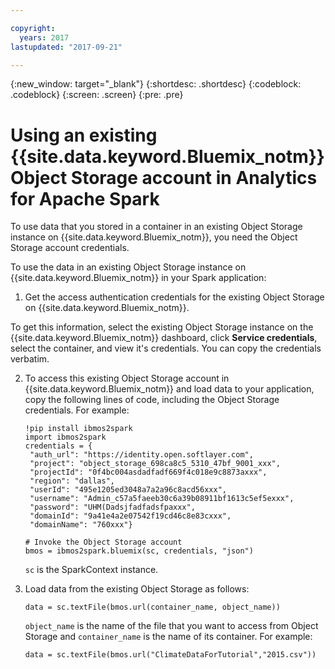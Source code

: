 ```yaml
---

copyright:
  years: 2017
lastupdated: "2017-09-21"

---
```


<!-- Attribute definitions -->
{:new_window: target="_blank"}
{:shortdesc: .shortdesc}
{:codeblock: .codeblock}
{:screen: .screen}
{:pre: .pre}

# Using an existing {{site.data.keyword.Bluemix_notm}} Object Storage account in Analytics for Apache Spark

To use data that you stored in a container in an existing Object Storage instance on {{site.data.keyword.Bluemix_notm}}, you need the Object Storage account credentials.

To use the data in an existing Object Storage instance on {{site.data.keyword.Bluemix_notm}} in your Spark application:

1.  Get the access authentication credentials for the existing Object Storage on {{site.data.keyword.Bluemix_notm}}.

  To get this information, select the existing Object Storage instance on the {{site.data.keyword.Bluemix_notm}} dashboard, click **Service credentials**, select the
  container, and view it's credentials. You can copy the credentials verbatim.

2.  To access this existing Object Storage account in  {{site.data.keyword.Bluemix_notm}} and load data to your application, copy the following lines of code, including the Object Storage credentials. For example:

    ```
    !pip install ibmos2spark
    import ibmos2spark
    credentials = {
     "auth_url": "https://identity.open.softlayer.com",
     "project": "object_storage_698ca8c5_5310_47bf_9001_xxx",
     "projectId": "0f4bc004asdadfadf669f4c018e9c8873axxx",
     "region": "dallas",
     "userId": "495e1205ed3048a7a2a96c8acd56xxx",
     "username": "Admin_c57a5faeeb30c6a39b08911bf1613c5ef5exxx",
     "password": "UHM(Dadsjfadfadsfpaxxx",
     "domainId": "9a41e4a2e07542f19cd46c8e83cxxx",
     "domainName": "760xxx"}

    # Invoke the Object Storage account
    bmos = ibmos2spark.bluemix(sc, credentials, "json")
    ```
    `sc` is the SparkContext instance.

3.  Load data from the existing Object Storage as follows:

    ```
    data = sc.textFile(bmos.url(container_name, object_name))
    ```
    `object_name` is the name of the file that you want to access from Object Storage and `container_name` is the name of its container. For example:

    ```
    data = sc.textFile(bmos.url("ClimateDataForTutorial","2015.csv"))
    ```
